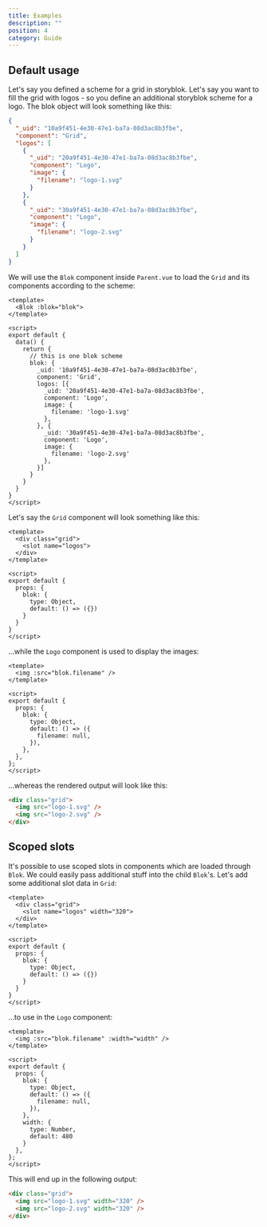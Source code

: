 ```yaml
---
title: Examples
description: ""
position: 4
category: Guide
---
```


## Default usage

Let's say you defined a scheme for a grid in storyblok. Let's say you want to fill the grid with logos - so you define an additional storyblok scheme for a logo. The blok object will look something like this:

```json
{
  "_uid": "10a9f451-4e30-47e1-ba7a-08d3ac8b3fbe",
  "component": "Grid",
  "logos": [
    {
      "_uid": "20a9f451-4e30-47e1-ba7a-08d3ac8b3fbe",
      "component": "Logo",
      "image": {
        "filename": "logo-1.svg"
      }
    },
    {
      "_uid": "30a9f451-4e30-47e1-ba7a-08d3ac8b3fbe",
      "component": "Logo",
      "image": {
        "filename": "logo-2.svg"
      }
    }
  ]
}
```

We will use the `Blok` component inside `Parent.vue` to load the `Grid` and its components according to the scheme:

```vue[Parent.vue]
<template>
  <Blok :blok="blok">
</template>

<script>
export default {
  data() {
    return {
      // this is one blok scheme
      blok: {
        _uid: '10a9f451-4e30-47e1-ba7a-08d3ac8b3fbe',
        component: 'Grid',
        logos: [{
          _uid: '20a9f451-4e30-47e1-ba7a-08d3ac8b3fbe',
          component: 'Logo',
          image: {
            filename: 'logo-1.svg'
          },
        }, {
          _uid: '30a9f451-4e30-47e1-ba7a-08d3ac8b3fbe',
          component: 'Logo',
          image: {
            filename: 'logo-2.svg'
          },
        }]
      }
    }
  }
}
</script>
```

Let's say the `Grid` component will look something like this:

```vue[Grid.vue]
<template>
  <div class="grid">
    <slot name="logos">
  </div>
</template>

<script>
export default {
  props: {
    blok: {
      type: Object,
      default: () => ({})
    }
  }
}
</script>
```

...while the `Logo` component is used to display the images:

```vue[Logo.vue]
<template>
  <img :src="blok.filename" />
</template>

<script>
export default {
  props: {
    blok: {
      type: Object,
      default: () => ({
        filename: null,
      }),
    },
  },
};
</script>
```

...whereas the rendered output will look like this:

```html
<div class="grid">
  <img src="logo-1.svg" />
  <img src="logo-2.svg" />
</div>
```

## Scoped slots

It's possible to use scoped slots in components which are loaded through `Blok`. We could easily pass additional stuff into the child `Blok`'s. Let's add some additional slot data in `Grid`:

```vue[Grid.vue]
<template>
  <div class="grid">
    <slot name="logos" width="320">
  </div>
</template>

<script>
export default {
  props: {
    blok: {
      type: Object,
      default: () => ({})
    }
  }
}
</script>
```

...to use in the `Logo` component:

```vue[Logo.vue]
<template>
  <img :src="blok.filename" :width="width" />
</template>

<script>
export default {
  props: {
    blok: {
      type: Object,
      default: () => ({
        filename: null,
      }),
    },
    width: {
      type: Number,
      default: 480
    }
  },
};
</script>
```

This will end up in the following output:

```html
<div class="grid">
  <img src="logo-1.svg" width="320" />
  <img src="logo-2.svg" width="320" />
</div>
```
